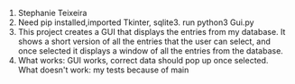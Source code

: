 1. Stephanie Teixeira
2. Need pip installed,imported Tkinter, sqlite3.
run python3 Gui.py 
3. This project creates a GUI that displays the entries from my database. It shows a short version of all the entries that the user can select, and once selected it displays a window of all the entries from the database.   
4. What works: GUI works, correct data should pop up once selected.
What doesn't work: my tests because of main
